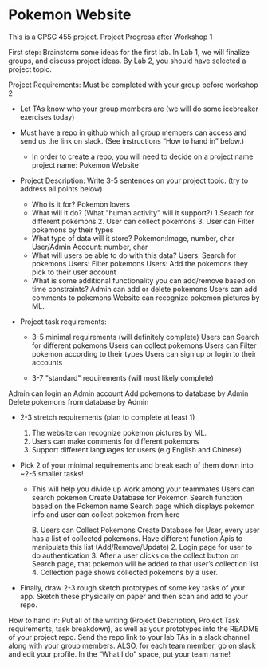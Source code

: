 # Pokemon Website

This is a CPSC 455 project.
Project Progress after Workshop 1

First step:
Brainstorm some ideas for the first lab. In Lab 1, we will finalize groups, and discuss project ideas. By Lab 2, you should have selected a project topic. 


Project Requirements:
Must be completed with your group before workshop 2


*  Let TAs know who your group members are (we will do some icebreaker exercises today)
*  Must have a repo in github which all group members can access and send us the link on slack. (See instructions “How to hand in” below.)
   * In order to create a repo, you will need to decide on a project name
  project name: Pokemon Website
*  Project Description: Write 3-5 sentences on your project topic. (try to address all points below)
   * Who is it for?
      Pokemon lovers
   * What will it do? (What "human activity" will it support?)
     1.Search for different pokemons
     2. User can collect pokemons
     3. User can Filter pokemons by their types
   * What type of data will it store?
     Pokemon:Image, number, char
    User/Admin Account: number, char
   * What will users be able to do with this data?
   Users: Search for pokemons
   Users: Filter pokemons
   Users: Add the pokemons they pick to their user account
   * What is some additional functionality you can add/remove based on time constraints?
     Admin can add or delete pokemons
     Users can add comments to pokemons 
     Website can recognize pokemon pictures by ML.

*  Project task requirements:
   * 3-5 minimal requirements (will definitely complete)
Users can Search for different pokemons
Users can collect pokemons
Users can Filter pokemon according to their types
Users can sign up or login to their accounts    
   
   * 3-7 "standard" requirements (will most likely complete)

Admin can login an Admin account
Add pokemons to database by Admin
Delete pokemons from database by Admin

   * 2-3 stretch requirements (plan to complete at least 1)
      1. The website can recognize pokemon pictures by ML.
      2. Users can make comments for different pokemons
      3. Support different languages for users (e.g English and Chinese)

*  Pick 2 of your minimal requirements and break each of them down into ~2-5 smaller tasks!
   *  This will help you divide up work among your teammates
Users can search pokemon
Create Database for Pokemon
Search function based on the Pokemon name
Search page which displays pokemon info and user can collect pokemon from here

      B. Users can Collect Pokemons 
Create Database for User, every user has a list of collected pokemons. Have different function Apis to manipulate this list (Add/Remove/Update)
      2.   Login page for user to do authentication
      3.   After a user clicks on the collect button on Search page, that pokemon will be added   to that user’s collection list
      4.   Collection page shows collected pokemons by a user.
*  Finally, draw 2-3 rough sketch prototypes of some key tasks of your app. Sketch these physically on paper and then scan and add to your repo.
 




How to hand in:
Put all of the writing (Project Description, Project Task requirements, task breakdown), as well as your prototypes into the README of your project repo. Send the repo link to your lab TAs in a slack channel along with your group members. ALSO, for each team member, go on slack and edit your profile. In the “What I do” space, put your team name!
